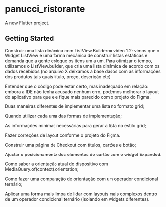 # panucci_ristorante

A new Flutter project.

## Getting Started

Construir uma lista dinâmica com ListView.Builderno vídeo 1.2: vimos que o Widget ListView é uma forma mecânica de construir listas estáticas e demanda que a gente coloque os itens um a um. Para otimizar o tempo, utilizamos o ListView.builder, que cria uma lista dinâmica de acordo com os dados recebidos (no arquivo X deixamos a base dados com as informações dos produtos tais quais título, preço, descrição etc);

Entender que o código pode estar certo, mas inadequado em relação: embora a IDE não tenha acusado nenhum erro, podemos melhorar o layout do aplicativo para que ele fique mais parecido com o projeto do Figma.

Duas maneiras diferentes de implementar uma lista no formato grid;

Quando utilizar cada uma das formas de implementação;

As informações mínimas necessárias para gerar a lista no estilo grid;

Fazer correções de layout conforme o projeto do Figma.

Construir uma página de Checkout com títulos, cartões e botão;

Ajustar o posicionamento dos elementos do cartão com o widget Expanded.

Como saber a orientação atual do dispositivo com MediaQuery.of(context).orientation;

Como fazer uma comparação de orientação com um operador condicional ternário;

Aplicar uma forma mais limpa de lidar com layouts mais complexos dentro de um operador condicional ternário (isolando em widgets diferentes).